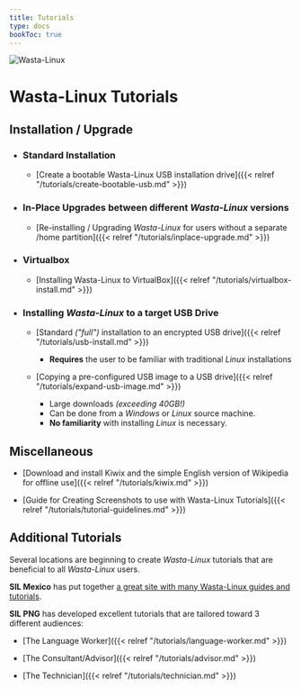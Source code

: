 ```yaml
---
title: Tutorials
type: docs
bookToc: true
---
```


![Wasta-Linux](/media/wasta-linux-round-128.png)

# Wasta-Linux Tutorials

## Installation / Upgrade

- ### Standard Installation ###

    - [Create a bootable Wasta-Linux USB installation drive]({{< relref "/tutorials/create-bootable-usb.md" >}})

- ### In-Place Upgrades between different *Wasta-Linux* versions ###

    - [Re-installing / Upgrading *Wasta-Linux* for users without a separate /home partition]({{< relref "/tutorials/inplace-upgrade.md" >}})

- ### Virtualbox ###

    - [Installing Wasta-Linux to VirtualBox]({{< relref "/tutorials/virtualbox-install.md" >}})

- ### Installing *Wasta-Linux* to a target USB Drive ###

    - [Standard *("full")* installation to an encrypted USB drive]({{< relref "/tutorials/usb-install.md" >}})

        - **Requires** the user to be familiar with traditional *Linux* installations

    - [Copying a pre-configured USB image to a USB drive]({{< relref "/tutorials/expand-usb-image.md" >}})

        - Large downloads *(exceeding 40GB!)*
        - Can be done from a *Windows* or *Linux* source machine.
        - **No familiarity** with installing *Linux* is necessary.

## Miscellaneous

- [Download and install Kiwix and the simple English version of Wikipedia for offline use]({{< relref "/tutorials/kiwix.md" >}})

- [Guide for Creating Screenshots to use with Wasta-Linux Tutorials]({{< relref "/tutorials/tutorial-guidelines.md" >}})

## Additional Tutorials

Several locations are beginning to create *Wasta-Linux* tutorials that are beneficial to all *Wasta-Linux* users.

**SIL Mexico** has put together [a great site with many Wasta-Linux guides and tutorials](https://sites.google.com/a/sil.org/mxb-wasta-linux/).

**SIL PNG** has developed excellent tutorials that are tailored toward 3 different audiences:

- [The Language Worker]({{< relref "/tutorials/language-worker.md" >}})

- [The Consultant/Advisor]({{< relref "/tutorials/advisor.md" >}})

- [The Technician]({{< relref "/tutorials/technician.md" >}})
